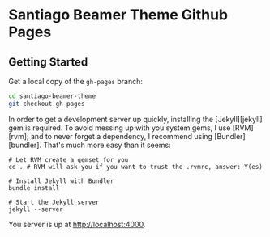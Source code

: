 Santiago Beamer Theme Github Pages
==================================

Getting Started
---------------

Get a local copy of the `gh-pages` branch:

```bash
cd santiago-beamer-theme
git checkout gh-pages
```

In order to get a development server up quickly, installing the [Jekyll][jekyll] gem is required. To avoid messing up with you system gems, I use [RVM][rvm]; and to never forget a dependency, I recommend using [Bundler][bundler]. That's much more easy than it seems:

```
# Let RVM create a gemset for you
cd . # RVM will ask you if you want to trust the .rvmrc, answer: Y(es)

# Install Jekyll with Bundler
bundle install

# Start the Jekyll server
jekyll --server
```

You server is up at [http://localhost:4000](http://localhost:4000).
